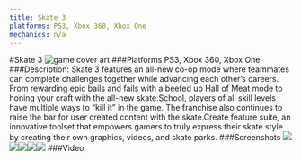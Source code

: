 ```yaml
---
title: Skate 3
platforms: PS3, Xbox 360, Xbox One
mechanics: n/a
---
```

#Skate 3
![game cover art](//images.igdb.com/igdb/image/upload/t_cover_big/oybdlg0seysz1cs1tuhi.jpg "Logo Title Text 1")
###Platforms
PS3, Xbox 360, Xbox One
###Description:
Skate 3 features an all-new co-op mode where teammates can complete challenges together while advancing each other’s careers. From rewarding epic bails and fails with a beefed up Hall of Meat mode to honing your craft with the all-new skate.School, players of all skill levels have multiple ways to “kill it” in the game. The franchise also continues to raise the bar for user created content with the skate.Create feature suite, an innovative toolset that empowers gamers to truly express their skate style by creating their own graphics, videos, and skate parks.
###Screenshots
<a target="_blank" href="//images.igdb.com/igdb/image/upload/t_cover_big/ivtb6bl53kaxyxyu31nn.jpg"><img src="//images.igdb.com/igdb/image/upload/t_thumb/ivtb6bl53kaxyxyu31nn.jpg"/></a><a target="_blank" href="//images.igdb.com/igdb/image/upload/t_cover_big/tyeswo9gl8iprzarxjtj.jpg"><img src="//images.igdb.com/igdb/image/upload/t_thumb/tyeswo9gl8iprzarxjtj.jpg"/></a><a target="_blank" href="//images.igdb.com/igdb/image/upload/t_cover_big/kvozrnjsuy9yk5ov6mrx.jpg"><img src="//images.igdb.com/igdb/image/upload/t_thumb/kvozrnjsuy9yk5ov6mrx.jpg"/></a><a target="_blank" href="//images.igdb.com/igdb/image/upload/t_cover_big/usdbbfw9cze7djeev7en.jpg"><img src="//images.igdb.com/igdb/image/upload/t_thumb/usdbbfw9cze7djeev7en.jpg"/></a><a target="_blank" href="//images.igdb.com/igdb/image/upload/t_cover_big/oxl4triyxkvm4gdxlh9w.jpg"><img src="//images.igdb.com/igdb/image/upload/t_thumb/oxl4triyxkvm4gdxlh9w.jpg"/></a>
###Video

